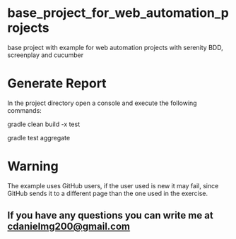 # base_project_for_web_automation_projects
base project with example for web automation projects with serenity BDD, screenplay and cucumber

# Generate Report

In the project directory open a console and execute the following commands:
 
 gradle clean build -x test
 
 gradle test aggregate
  
# Warning
The example uses GitHub users, if the user used is new it may fail, since GitHub sends it to a different page than the one used in the exercise.

## If you have any questions you can write me at cdanielmg200@gmail.com
